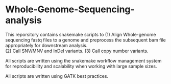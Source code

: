 # Whole-Genome-Sequencing-analysis

This reporsitory contains snakemake scripts to 
(1) Align Whole-genome sequencing fastq files to a genome and preprocess the subsequent bam file appropriately for downstream analysis.                                  
(2) Call SNV/MNV and InDel variants.
(3) Call copy number variants.

All scripts are written using the snakemake workflow management system for reproducibility and scalability when working with large sample sizes.

All scripts are written using GATK best practices.
